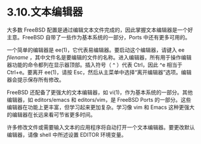 # 3.10.文本编辑器

大多数 FreeBSD 配置是通过编辑文本文件完成的，因此掌握文本编辑器是一个好主意。FreeBSD 自带了一些作为基本系统的一部分，Ports 中还有更多可用的。

一个简单的编辑器是 ee(1)，它代表易编辑器。要启动这个编辑器，请键入 ee<span> </span><em>filename</em> ，其中文件名是要编辑的文件的名称。进入编辑器，所有用于操作编辑器功能的命令都列在显示器顶部。插入符号（ ^ ）代表 Ctrl，因此 ^e 相当于 Ctrl+e。要离开 ee(1)，请按 Esc，然后从主菜单中选择“离开编辑器”选项。编辑器会提示保存所有修改。

FreeBSD 还配备了更强大的文本编辑器，如 vi(1)，作为基本系统的一部分。其他编辑器，如 editors/emacs 和 editors/vim，是 FreeBSD Ports 的一部分。这些编辑器在功能上更丰富，但学习起来更加复杂。学习像 vim 和 Emacs 这种更强大的编辑器在长远来看可节省更多时间。

许多修改文件或需要输入文本的应用程序将自动打开一个文本编辑器。要更改默认编辑器，请像 shell 中所述设置 EDITOR 环境变量。
